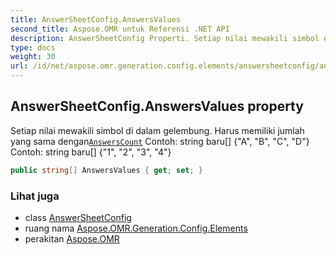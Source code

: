 ```yaml
---
title: AnswerSheetConfig.AnswersValues
second_title: Aspose.OMR untuk Referensi .NET API
description: AnswerSheetConfig Properti. Setiap nilai mewakili simbol di dalam gelembung. Harus memiliki jumlah yang sama denganAnswersCount Contoh string baru A B C D Contoh string baru 1 2 3 4
type: docs
weight: 30
url: /id/net/aspose.omr.generation.config.elements/answersheetconfig/answersvalues/
---
```

## AnswerSheetConfig.AnswersValues property

Setiap nilai mewakili simbol di dalam gelembung. Harus memiliki jumlah yang sama dengan[`AnswersCount`](../answerscount/) Contoh: string baru[] {"A", "B", "C", "D"} Contoh: string baru[] {"1", "2", "3", "4"}

```csharp
public string[] AnswersValues { get; set; }
```

### Lihat juga

* class [AnswerSheetConfig](../)
* ruang nama [Aspose.OMR.Generation.Config.Elements](../../answersheetconfig/)
* perakitan [Aspose.OMR](../../../)


